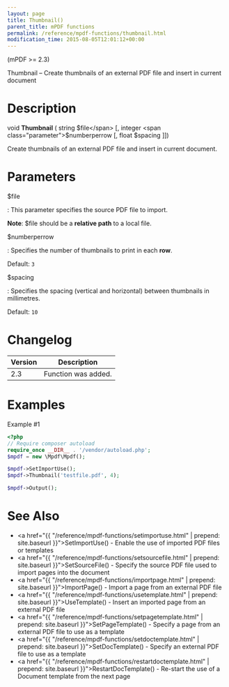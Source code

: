 ```yaml
---
layout: page
title: Thumbnail()
parent_title: mPDF functions
permalink: /reference/mpdf-functions/thumbnail.html
modification_time: 2015-08-05T12:01:12+00:00
---
```


(mPDF >= 2.3)

Thumbnail – Create thumbnails of an external PDF file and insert in current document

# Description

void **Thumbnail** ( 
string <span class="parameter">$file</span> 
[, integer <span class="parameter">$numberperrow</span> 
[, float <span class="parameter">$spacing</span> ]])

Create thumbnails of an external PDF file and insert in current document.

# Parameters

<span class="parameter">$file</span>

: This parameter specifies the source PDF file to import.  

  **Note**: <span class="parameter">$file</span> should be a **relative path** to a local file.

<span class="parameter">$numberperrow</span>

: Specifies the number of thumbnails to print in each **row**.

  Default: `3`

<span class="parameter">$spacing</span>

: Specifies the spacing (vertical and horizontal) between thumbnails in millimetres.

  Default: `10`

# Changelog

<table class="table">
<thead>
<tr>
  <th>Version</th>
  <th>Description</th>
</tr>
</thead>
<tbody>
<tr>
  <td>2.3</td>
  <td>Function was added.</td>
</tr>
</tbody>
</table>

# Examples

Example #1

```php
<?php
// Require composer autoload
require_once __DIR__ . '/vendor/autoload.php';
$mpdf = new \Mpdf\Mpdf();

$mpdf->SetImportUse();
$mpdf->Thumbnail('testfile.pdf', 4);

$mpdf->Output();

```
# See Also

* <a href="{{ "/reference/mpdf-functions/setimportuse.html" | prepend: site.baseurl }}">SetImportUse()</a> - Enable the use of imported PDF files or templates
* <a href="{{ "/reference/mpdf-functions/setsourcefile.html" | prepend: site.baseurl }}">SetSourceFile()</a> - Specify the source PDF file used to import pages into the document
* <a href="{{ "/reference/mpdf-functions/importpage.html" | prepend: site.baseurl }}">ImportPage()</a> - Import a page from an external PDF file
* <a href="{{ "/reference/mpdf-functions/usetemplate.html" | prepend: site.baseurl }}">UseTemplate()</a> - Insert an imported page from an external PDF file
* <a href="{{ "/reference/mpdf-functions/setpagetemplate.html" | prepend: site.baseurl }}">SetPageTemplate()</a> - Specify a page from an external PDF file to use as a template
* <a href="{{ "/reference/mpdf-functions/setdoctemplate.html" | prepend: site.baseurl }}">SetDocTemplate()</a> - Specify an external PDF file to use as a template
* <a href="{{ "/reference/mpdf-functions/restartdoctemplate.html" | prepend: site.baseurl }}">RestartDocTemplate()</a> - Re-start the use of a Document template from the next page

